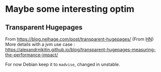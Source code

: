 # Maybe some interesting optim

## Transparent Hugepages

From https://blog.nelhage.com/post/transparent-hugepages/ (From [HN](https://news.ycombinator.com/item?id=15795337))
More details with a jvm use case : https://alexandrnikitin.github.io/blog/transparent-hugepages-measuring-the-performance-impact/

For now Debian keep it to `madvise`, changed in unstable.
